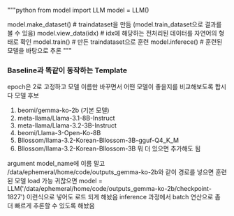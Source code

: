 """python
from model import LLM
model = LLM()

model.make_dataset() # traindataset을 만듬 (model.train_dataset으로 결과를 볼 수 있음)
model.view_data(idx) # idx에 해당하는 전처리된 데이터를 자연어의 형태로 확인
model.train() # 만든 traindataset으로 훈련
model.inferece() # 훈련된 모델을 바탕으로 추론
"""

### Baseline과 똑같이 동작하는 Template
epoch은 2로 고정하고 모델 이름만 바꾸면서 어떤 모델이 좋을지를 비교해보도록 합시다
모델 후보
1. beomi/gemma-ko-2b (기본 모델)
2. meta-llama/Llama-3.1-8B-Instruct
3. meta-llama/Llama-3.2-3B-Instruct
4. beomi/Llama-3-Open-Ko-8B
5. Bllossom/llama-3.2-Korean-Bllossom-3B-gguf-Q4_K_M
6. Bllossom/llama-3.2-Korean-Bllossom-3B
뭐 더 있으면 추가해도 됨

argument model_name에 이름 말고 /data/ephemeral/home/code/outputs_gemma-ko-2b와 같이 경로를 넣으면 훈련된 모델 load 가능
귀찮으면 model = LLM('/data/ephemeral/home/code/outputs_gemma-ko-2b/checkpoint-1827') 이런식으로 넣어도 로드 되게 해놨음
inference 과정에서 batch 연산으로 좀 더 빠르게 추론할 수 있도록 해놨음

